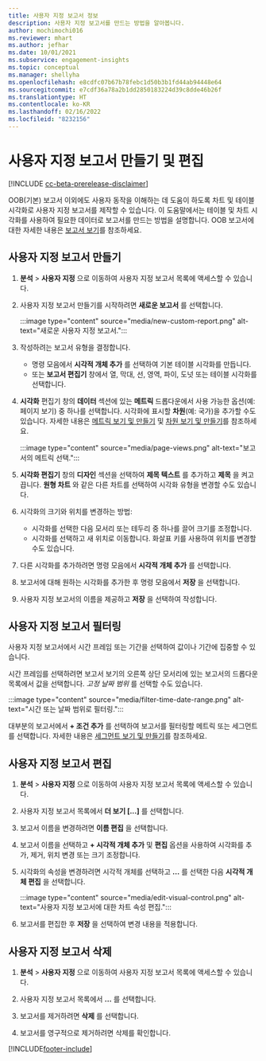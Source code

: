 ```yaml
---
title: 사용자 지정 보고서 정보
description: 사용자 지정 보고서를 만드는 방법을 알아봅니다.
author: mochimochi016
ms.reviewer: mhart
ms.author: jefhar
ms.date: 10/01/2021
ms.subservice: engagement-insights
ms.topic: conceptual
ms.manager: shellyha
ms.openlocfilehash: e8cdfc07b67b78febc1d50b3b1fd44ab94448e64
ms.sourcegitcommit: e7cdf36a78a2b1dd2850183224d39c8dde46b26f
ms.translationtype: HT
ms.contentlocale: ko-KR
ms.lasthandoff: 02/16/2022
ms.locfileid: "8232156"
---
```

# <a name="create-and-edit-custom-reports"></a>사용자 지정 보고서 만들기 및 편집

[!INCLUDE [cc-beta-prerelease-disclaimer](includes/cc-beta-prerelease-disclaimer.md)]

OOB(기본) 보고서 이외에도 사용자 동작을 이해하는 데 도움이 하도록 차트 및 테이블 시각화로 사용자 지정 보고서를 제작할 수 있습니다. 이 도움말에서는 테이블 및 차트 시각화를 사용하여 필요한 데이터로 보고서를 만드는 방법을 설명합니다. OOB 보고서에 대한 자세한 내용은 [보고서 보기](view-reports.md)를 참조하세요.

## <a name="create-a-custom-report"></a>사용자 지정 보고서 만들기

1. **분석** > **사용자 지정** 으로 이동하여 사용자 지정 보고서 목록에 액세스할 수 있습니다.

1. 사용자 지정 보고서 만들기를 시작하려면 **새로운 보고서** 를 선택합니다.

   :::image type="content" source="media/new-custom-report.png" alt-text="새로운 사용자 지정 보고서.":::

1. 작성하려는 보고서 유형을 결정합니다.

    - 명령 모음에서 **시각적 개체 추가** 를 선택하여 기본 테이블 시각화를 만듭니다.
    - 또는 **보고서 편집기** 창에서 열, 막대, 선, 영역, 파이, 도넛 또는 테이블 시각화를 선택합니다.

1. **시각화** 편집기 창의 **데이터** 섹션에 있는 **메트릭** 드롭다운에서 사용 가능한 옵션(예: 페이지 보기) 중 하나를 선택합니다. 시각화에 표시할 **차원**(예: 국가)을 추가할 수도 있습니다. 자세한 내용은 [메트릭 보기 및 만들기](metrics.md) 및 [차원 보기 및 만들기](dimensions.md)를 참조하세요.

   :::image type="content" source="media/page-views.png" alt-text="보고서의 메트릭 선택.":::

1. **시각화 편집기** 창의 **디자인** 섹션을 선택하여 **제목 텍스트** 를 추가하고 **제목** 을 켜고 끕니다.  **원형 차트** 와 같은 다른 차트를 선택하여 시각화 유형을 변경할 수도 있습니다.

1. 시각화의 크기와 위치를 변경하는 방법:
   - 시각화를 선택한 다음 모서리 또는 테두리 중 하나를 끌어 크기를 조정합니다.
   - 시각화를 선택하고 새 위치로 이동합니다. 화살표 키를 사용하여 위치를 변경할 수도 있습니다.
1. 다른 시각화를 추가하려면 명령 모음에서 **시각적 개체 추가** 를 선택합니다.
1. 보고서에 대해 원하는 시각화를 추가한 후 명령 모음에서 **저장** 을 선택합니다.

1. 사용자 지정 보고서의 이름을 제공하고 **저장** 을 선택하여 작성합니다.
 
## <a name="filter-a-custom-report"></a>사용자 지정 보고서 필터링

사용자 지정 보고서에서 시간 프레임 또는 기간을 선택하여 값이나 기간에 집중할 수 있습니다.

시간 프레임를 선택하려면 보고서 보기의 오른쪽 상단 모서리에 있는 보고서의 드롭다운 목록에서 값을 선택합니다. *고정 날짜 범위* 를 선택할 수도 있습니다.

:::image type="content" source="media/filter-time-date-range.png" alt-text="시간 또는 날짜 범위로 필터링.":::

대부분의 보고서에서 **+ 조건 추가** 를 선택하여 보고서를 필터링할 메트릭 또는 세그먼트를 선택합니다. 자세한 내용은 [세그먼트 보기 및 만들기](segments.md)를 참조하세요.

## <a name="edit-a-custom-report"></a>사용자 지정 보고서 편집

1. **분석** > **사용자 지정** 으로 이동하여 사용자 지정 보고서 목록에 액세스할 수 있습니다.

1. 사용자 지정 보고서 목록에서 **더 보기 [...]** 를 선택합니다. 

1. 보고서 이름을 변경하려면 **이름 편집** 을 선택합니다.

1. 보고서 이름을 선택하고 **+ 시각적 개체 추가** 및 **편집** 옵션을 사용하여 시각화를 추가, 제거, 위치 변경 또는 크기 조정합니다.

1. 시각화의 속성을 변경하려면 시각적 개체를 선택하고 **...** 를 선택한 다음 **시각적 개체 편집** 을 선택합니다.

   :::image type="content" source="media/edit-visual-control.png" alt-text="사용자 지정 보고서에 대한 차트 속성 편집.":::

1. 보고서를 편집한 후 **저장** 을 선택하여 변경 내용을 적용합니다. 

## <a name="delete-a-custom-report"></a>사용자 지정 보고서 삭제

1. **분석** > **사용자 지정** 으로 이동하여 사용자 지정 보고서 목록에 액세스할 수 있습니다.

1. 사용자 지정 보고서 목록에서 **...** 를 선택합니다.

1. 보고서를 제거하려면 **삭제** 를 선택합니다.

1. 보고서를 영구적으로 제거하려면 삭제를 확인합니다.


[!INCLUDE[footer-include](../includes/footer-banner.md)]
